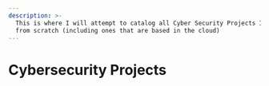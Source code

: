 ```yaml
---
description: >-
  This is where I will attempt to catalog all Cyber Security Projects I've built
  from scratch (including ones that are based in the cloud)
---
```


# Cybersecurity Projects

